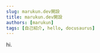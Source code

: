 ```yaml
---
slug: marukun.dev開設
title: marukun.dev開設
authors: [marukun]
tags: [自己紹介, hello, docusaurus]
---
```

hi.